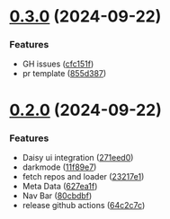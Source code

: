 # [0.3.0](https://github.com/Bashamega/TrendTrack/compare/v0.2.0...v0.3.0) (2024-09-22)


### Features

* GH issues ([cfc151f](https://github.com/Bashamega/TrendTrack/commit/cfc151fd31110a4585ea01e27909fda7ec6f51ea))
* pr template ([855d387](https://github.com/Bashamega/TrendTrack/commit/855d3870b9cbb6b4bc901182272a28dd4d34b16f))



# [0.2.0](https://github.com/Bashamega/TrendTrack/compare/627ea1f1118b3e4f4cb846d5682a737b98198ee5...v0.2.0) (2024-09-22)


### Features

* Daisy ui integration ([271eed0](https://github.com/Bashamega/TrendTrack/commit/271eed07da336421bb1c4b83c8e57434e992d94a))
* darkmode ([11f89e7](https://github.com/Bashamega/TrendTrack/commit/11f89e749b157600299dfa78a54a469209f95445))
* fetch repos and loader ([23217e1](https://github.com/Bashamega/TrendTrack/commit/23217e19441248abca3ef3d2bf50731c670a63e9))
* Meta Data ([627ea1f](https://github.com/Bashamega/TrendTrack/commit/627ea1f1118b3e4f4cb846d5682a737b98198ee5))
* Nav Bar ([80cbdbf](https://github.com/Bashamega/TrendTrack/commit/80cbdbf5d11f87213a4eab7c206a410698ba8031))
* release github actions ([64c2c7c](https://github.com/Bashamega/TrendTrack/commit/64c2c7cf813492746ad459ff4434ed93633362a4))



